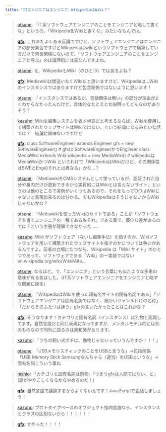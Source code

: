 ```yaml
---
title: "ITエンジニアはエンジニア、WikipediaはWiki？"
---
```


> [otsune](https://twitter.com/otsune/status/1356789325279551489): 「IT系ソフトウェアエンジニアのことをエンジニアと略して書くな」というの。「WikipediaをWikiと書くな」みたいなもんでは。

> [__gfx__](https://twitter.com/__gfx__/status/1356789851996082176): これまたよくある反論ですけど、ソフトウェアエンジニアはエンジニアの部分集合ですけどWikipediaはwikiというソフトウェアで構築しているだけで包含関係にないので、「ソフトウェアエンジニアのことをエンジニアと呼ぶ」のは論理的には真なんですよね。

> [otsune](https://twitter.com/otsune/status/1356790262442250240): え、WikipediaもWiki（のひとつ）ではあるよね？

> [__gfx__](https://twitter.com/__gfx__/status/1356790705809575936): Mediawikiは間違いなくWikiだと思いますけど、Wikipediaは…Wikiのインスタンスではありますけど包含関係ではないように思います！

> [otsune](https://twitter.com/otsune/status/1356791161021587457): 「インスタンスではあるが、包括関係は無い」の部分が理由がよくわからなかったんだけど、具体的なたとえとか説明ってどんなのがありそう？

> [kazuho](https://twitter.com/kazuho/status/1356792069818179589): Wikiを編集システムを表す単語だと考えるならば、Wikiを使用して構築されたウェブサイトはWikiではない、という結論になるみたいな話では？　結論に興味ないですけど

> [__gfx__](https://twitter.com/__gfx__/status/1356792189028732930): class SoftwareEngineer extends Engineer
>  gfx = new SoftwareEngineer() # gfxは SoftwareEngineerかつEngineer
>  class MediaWiki extends Wiki
>  wikipedia = new MediaWiki() # wikipediaはMediaWikiかつWiki
>  というわけで「WikipediaはWikiだけど、その関係性はSWEとEngのそれとは異なる」かな…？

> [otsune](https://twitter.com/otsune/status/1356792838843846656): 「MediawikiをCMSシステムとして使っているが、認証された自分や身内だけが更新できるから実質的にはWikiとは言えないサイト」というのは他のところで実例がいくつもあるので、それをもって○○はWikiじゃないと表現出来るのは分かる。でもWikipediaはそうじゃないからWikiじゃないかな？

> [otsune](https://twitter.com/otsune/status/1356794031787843586): 「Mediawikiを使ったWikiのサイトである」ことが「ソフトウェアを書くエンジニアの一種である誰それ」である事で、優位な差があるのでは？という主張が理解できなかった......

> [kazuho](https://twitter.com/kazuho/status/1356794931365306370): Wiki がソフトウェア（ないし編集手法）を指すのか、Wikiソフトウェアを用いて構築されたウェブサイトを指すのかについては争いがあるんですよ。前者の立場にたつなら、Wikipedia は「Wiki サイト」のひとつであって、ソフトウェアである「Wiki」の一実装ではない en.wikipedia.org/wiki/Wiki#Alte…

> [otsune](https://twitter.com/otsune/status/1356795567003758593): なるほど。で、「エンジニア」という言葉にも似たような多重の意味が有る気はした。（IT系ソフトウェアエンジニアをエンジニアと略すな問題に戻る）

> [otsune](https://twitter.com/otsune/status/1356796263874719746): 「WikipediaはWikiを使った超有名サイトの固有名詞である」「ソフトウェアエンジニアは固有名詞ではなく、細かいジャンルわけの名称」「だからそのふたつは違う」gfxの言いたかったことはこれかな？

> [__gfx__](https://twitter.com/__gfx__/status/1356798852775428096): そうなります！カテゴリと固有名詞（インスタンス）は別物と認識してます。自然言語だと同じ表現になってますが、メンタルモデル的には別のものなので同列に語るのは違和感があります。

> [kazuho](https://twitter.com/kazuho/status/1356799181294211072): 「うちの飼い犬ポチは、動物じゃないっていうんですか！！！」

> [otsune](https://twitter.com/otsune/status/1356799647671488514): 「USBメモリスティックのことをUSBと言うな」→包括関係「USB Memory Stick Samsungなんちゃら（適当）をUSBというな」→固有名詞こういう事ね

> [nishio](https://twitter.com/nishio/status/1356803925366644745): 「カテゴリと固有名詞は別物」「つまりgfxは人間ではない、と」(話がややこしくなるからやめるのだ！)

> [__gfx__](https://twitter.com/__gfx__/status/1356808637478547457): 自然言語で議論するからよくないんです！JavaScriptで会話しましょう！

> [kazuho](https://twitter.com/kazuho/status/1356808861735243776): プロトタイプベースのオブジェクト指向言語なら、インスタンスとクラスの区別ないから！！！！！！

> [__gfx__](https://twitter.com/__gfx__/status/1356808993688199170): せやった！！！！